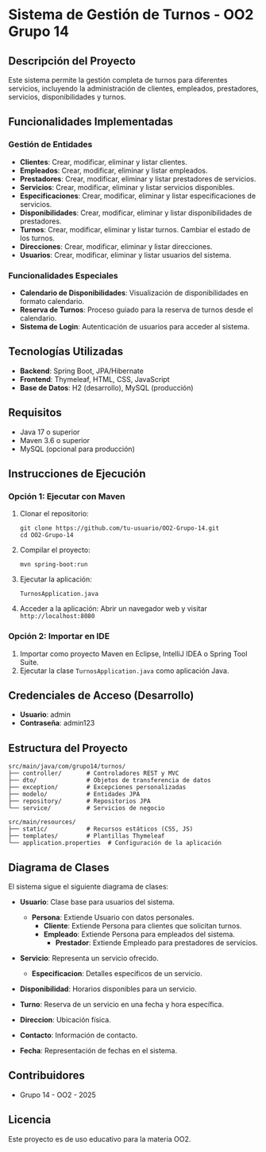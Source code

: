 # Sistema de Gestión de Turnos - OO2 Grupo 14

## Descripción del Proyecto

Este sistema permite la gestión completa de turnos para diferentes servicios, incluyendo la administración de clientes, empleados, prestadores, servicios, disponibilidades y turnos.

## Funcionalidades Implementadas

### Gestión de Entidades
- **Clientes**: Crear, modificar, eliminar y listar clientes.
- **Empleados**: Crear, modificar, eliminar y listar empleados.
- **Prestadores**: Crear, modificar, eliminar y listar prestadores de servicios.
- **Servicios**: Crear, modificar, eliminar y listar servicios disponibles.
- **Especificaciones**: Crear, modificar, eliminar y listar especificaciones de servicios.
- **Disponibilidades**: Crear, modificar, eliminar y listar disponibilidades de prestadores.
- **Turnos**: Crear, modificar, eliminar y listar turnos. Cambiar el estado de los turnos.
- **Direcciones**: Crear, modificar, eliminar y listar direcciones.
- **Usuarios**: Crear, modificar, eliminar y listar usuarios del sistema.

### Funcionalidades Especiales
- **Calendario de Disponibilidades**: Visualización de disponibilidades en formato calendario.
- **Reserva de Turnos**: Proceso guiado para la reserva de turnos desde el calendario.
- **Sistema de Login**: Autenticación de usuarios para acceder al sistema.

## Tecnologías Utilizadas

- **Backend**: Spring Boot, JPA/Hibernate
- **Frontend**: Thymeleaf, HTML, CSS, JavaScript
- **Base de Datos**: H2 (desarrollo), MySQL (producción)

## Requisitos

- Java 17 o superior
- Maven 3.6 o superior
- MySQL (opcional para producción)

## Instrucciones de Ejecución

### Opción 1: Ejecutar con Maven

1. Clonar el repositorio:
   ```
   git clone https://github.com/tu-usuario/OO2-Grupo-14.git
   cd OO2-Grupo-14
   ```

2. Compilar el proyecto:
   ```
   mvn spring-boot:run
   ```

3. Ejecutar la aplicación:
   ```
   TurnosApplication.java
   ```

4. Acceder a la aplicación:
   Abrir un navegador web y visitar `http://localhost:8080`

### Opción 2: Importar en IDE

1. Importar como proyecto Maven en Eclipse, IntelliJ IDEA o Spring Tool Suite.
2. Ejecutar la clase `TurnosApplication.java` como aplicación Java.

## Credenciales de Acceso (Desarrollo)

- **Usuario**: admin
- **Contraseña**: admin123

## Estructura del Proyecto

```
src/main/java/com/grupo14/turnos/
├── controller/       # Controladores REST y MVC
├── dto/              # Objetos de transferencia de datos
├── exception/        # Excepciones personalizadas
├── modelo/           # Entidades JPA
├── repository/       # Repositorios JPA
└── service/          # Servicios de negocio

src/main/resources/
├── static/           # Recursos estáticos (CSS, JS)
├── templates/        # Plantillas Thymeleaf
└── application.properties  # Configuración de la aplicación
```

## Diagrama de Clases

El sistema sigue el siguiente diagrama de clases:

- **Usuario**: Clase base para usuarios del sistema.
  - **Persona**: Extiende Usuario con datos personales.
    - **Cliente**: Extiende Persona para clientes que solicitan turnos.
    - **Empleado**: Extiende Persona para empleados del sistema.
      - **Prestador**: Extiende Empleado para prestadores de servicios.

- **Servicio**: Representa un servicio ofrecido.
  - **Especificacion**: Detalles específicos de un servicio.

- **Disponibilidad**: Horarios disponibles para un servicio.
- **Turno**: Reserva de un servicio en una fecha y hora específica.
- **Direccion**: Ubicación física.
- **Contacto**: Información de contacto.
- **Fecha**: Representación de fechas en el sistema.

## Contribuidores

- Grupo 14 - OO2 - 2025

## Licencia

Este proyecto es de uso educativo para la materia OO2.

